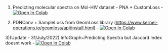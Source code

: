 1) Predicting molecular spectra on Mol-HIV dataset - PNA + CustomLoss - [![Open In Colab](https://colab.research.google.com/assets/colab-badge.svg)](https://colab.research.google.com/drive/1J8rajVQIHEiuwWwl13e4xL9zIrZuR0_0?usp=sharing)  

2) PDNConv + SampleLoss from GeomLoss library (https://www.kernel-operations.io/geomloss/api/install.html) - [![Open In Colab](https://colab.research.google.com/assets/colab-badge.svg)](https://colab.research.google.com/drive/1hYEGoe4E7Akgqt1TeORCFmUqAizvsuP0#scrollTo=JyHkHG2l687Q)
  
3)(Update - 31/July/2022) InfoGraph+Predicting Spectra but Jaccard Index doesnt work - [![Open In Colab](https://colab.research.google.com/assets/colab-badge.svg)](https://colab.research.google.com/drive/1Vnae7_oKGqoAGDAkn6_hCQZqe05YVkGs?usp=sharing)
